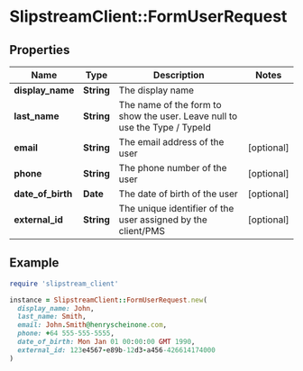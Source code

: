 # SlipstreamClient::FormUserRequest

## Properties

| Name | Type | Description | Notes |
| ---- | ---- | ----------- | ----- |
| **display_name** | **String** | The display name |  |
| **last_name** | **String** | The name of the form to show the user. Leave null to use the Type / TypeId |  |
| **email** | **String** | The email address of the user | [optional] |
| **phone** | **String** | The phone number of the user | [optional] |
| **date_of_birth** | **Date** | The date of birth of the user | [optional] |
| **external_id** | **String** | The unique identifier of the user assigned by the client/PMS | [optional] |

## Example

```ruby
require 'slipstream_client'

instance = SlipstreamClient::FormUserRequest.new(
  display_name: John,
  last_name: Smith,
  email: John.Smith@henryscheinone.com,
  phone: +64 555-555-5555,
  date_of_birth: Mon Jan 01 00:00:00 GMT 1990,
  external_id: 123e4567-e89b-12d3-a456-426614174000
)
```

